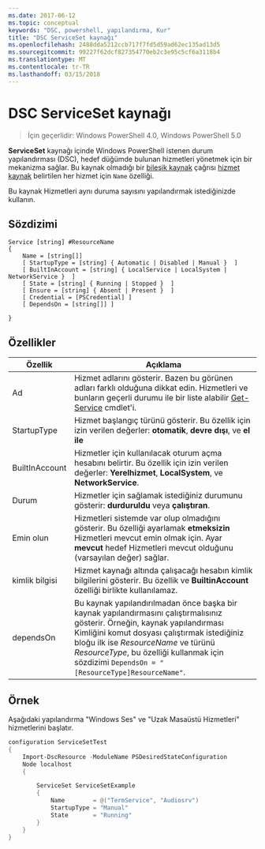 ```yaml
---
ms.date: 2017-06-12
ms.topic: conceptual
keywords: "DSC, powershell, yapılandırma, Kur"
title: "DSC ServiceSet kaynağı"
ms.openlocfilehash: 2488dda5212ccb717f7fd5d59ad62ec135ad13d5
ms.sourcegitcommit: 99227f62dcf827354770eb2c3e95c5cf6a3118b4
ms.translationtype: MT
ms.contentlocale: tr-TR
ms.lasthandoff: 03/15/2018
---
```

# <a name="dsc-serviceset-resource"></a>DSC ServiceSet kaynağı

> İçin geçerlidir: Windows PowerShell 4.0, Windows PowerShell 5.0


**ServiceSet** kaynağı içinde Windows PowerShell istenen durum yapılandırması (DSC), hedef düğümde bulunan hizmetleri yönetmek için bir mekanizma sağlar. Bu kaynak olmadığı bir [bileşik kaynak](authoringResourceComposite.md) çağrısı [hizmet kaynak](serviceResource.md) belirtilen her hizmet için `Name` özelliği.

Bu kaynak Hizmetleri aynı duruma sayısını yapılandırmak istediğinizde kullanın.

## <a name="syntax"></a>Sözdizimi

```
Service [string] #ResourceName
{
    Name = [string[]]
    [ StartupType = [string] { Automatic | Disabled | Manual }  ]
    [ BuiltInAccount = [string] { LocalService | LocalSystem | NetworkService }  ]
    [ State = [string] { Running | Stopped }  ]
    [ Ensure = [string] { Absent | Present }  ]
    [ Credential = [PSCredential] ]
    [ DependsOn = [string[]] ]
    
}
```

## <a name="properties"></a>Özellikler

|  Özellik  |  Açıklama   | 
|---|---| 
| Ad| Hizmet adlarını gösterir. Bazen bu görünen adları farklı olduğuna dikkat edin. Hizmetleri ve bunların geçerli durumu ile bir liste alabilir [Get-Service](https://technet.microsoft.com/library/hh849804.aspx) cmdlet'i.|
| StartupType| Hizmet başlangıç türünü gösterir. Bu özellik için izin verilen değerler: **otomatik**, **devre dışı**, ve **el ile**|  
| BuiltInAccount| Hizmetler için kullanılacak oturum açma hesabını belirtir. Bu özellik için izin verilen değerler: **Yerelhizmet**, **LocalSystem**, ve **NetworkService**.| 
| Durum| Hizmetler için sağlamak istediğiniz durumunu gösterir: **durduruldu** veya **çalıştıran**.| 
| Emin olun| Hizmetleri sistemde var olup olmadığını gösterir. Bu özelliği ayarlamak **etmeksizin** Hizmetleri mevcut emin olmak için. Ayar **mevcut** hedef Hizmetleri mevcut olduğunu (varsayılan değer) sağlar.|
| kimlik bilgisi| Hizmet kaynağı altında çalışacağı hesabın kimlik bilgilerini gösterir. Bu özellik ve **BuiltinAccount** özelliği birlikte kullanılamaz.| 
| dependsOn| Bu kaynak yapılandırılmadan önce başka bir kaynak yapılandırmasını çalıştırmalısınız gösterir. Örneğin, kaynak yapılandırması Kimliğini komut dosyası çalıştırmak istediğiniz bloğu ilk ise *ResourceName* ve türünü *ResourceType*, bu özelliği kullanmak için sözdizimi `DependsOn = "[ResourceType]ResourceName"`.| 



## <a name="example"></a>Örnek

Aşağıdaki yapılandırma "Windows Ses" ve "Uzak Masaüstü Hizmetleri" hizmetlerini başlatır.

```powershell
configuration ServiceSetTest
{
    Import-DscResource -ModuleName PSDesiredStateConfiguration
    Node localhost
    {

        ServiceSet ServiceSetExample
        {
            Name        = @("TermService", "Audiosrv")
            StartupType = "Manual"
            State       = "Running"
        } 
    }
}
```

